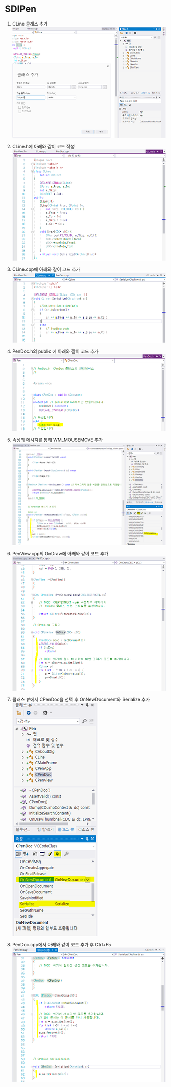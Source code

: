 # SDIPen

1. CLine 클래스 추가
![Alt text](_images/1.PNG)

2. CLine.h에 아래와 같이 코드 작성
![Alt text](_images/2.PNG)

3. CLine.cpp에 아래와 같이 코드 추가
![Alt text](_images/3.PNG)

4. PenDoc.h의 public 에 아래와 같이 코드 추가
![Alt text](_images/4.PNG)

5. 속성의 메시지를 통해 WM_MOUSEMOVE 추가
![Alt text](_images/5.PNG)

6. PenView.cpp의 OnDraw에 아래와 같이 코드 추가
![Alt text](_images/6.PNG)

7. 클래스 뷰에서 CPenDoc을 선택 후 OnNewDocument와 Serialize 추가
![Alt text](_images/7.PNG)

8. PenDoc.cpp에서 아래와 같이 코드 추가 후 Ctrl+F5
![Alt text](_images/8.PNG)
